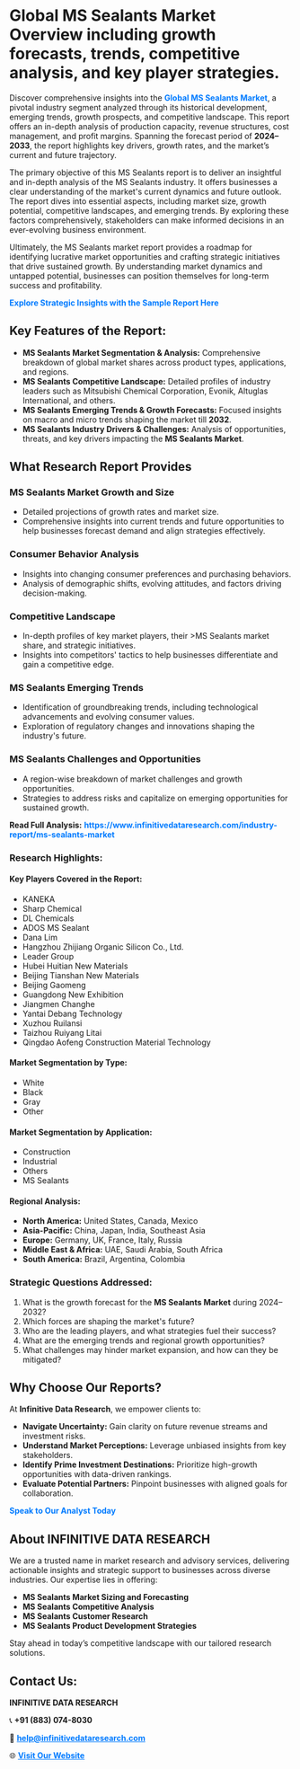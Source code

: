 <h1>Global MS Sealants Market Overview including growth forecasts, trends, competitive analysis, and key player strategies.</h1>
<p>
Discover comprehensive insights into the 
<a href="https://www.infinitivedataresearch.com/industry-report/ms-sealants-market" rel="dofollow" style="color: #007BFF; text-decoration: none;"><strong>Global MS Sealants Market</strong></a>, a pivotal industry segment analyzed through its historical development, emerging trends, growth prospects, and competitive landscape. This report offers an in-depth analysis of production capacity, revenue structures, cost management, and profit margins. Spanning the forecast period of <strong>2024–2033</strong>, the report highlights key drivers, growth rates, and the market’s current and future trajectory.
</p>
<p>
The primary objective of this MS Sealants report is to deliver an insightful and in-depth analysis of the MS Sealants industry. It offers businesses a clear understanding of the market's current dynamics and future outlook. The report dives into essential aspects, including market size, growth potential, competitive landscapes, and emerging trends. By exploring these factors comprehensively, stakeholders can make informed decisions in an ever-evolving business environment.
</p>
<p>
Ultimately, the MS Sealants market report provides a roadmap for identifying lucrative market opportunities and crafting strategic initiatives that drive sustained growth. By understanding market dynamics and untapped potential, businesses can position themselves for long-term success and profitability.
</p>
<p>
<a href="https://www.infinitivedataresearch.com/request-sample/reportId=112212" style="color: #007BFF; text-decoration: none;"><strong>Explore Strategic Insights with the Sample Report Here</strong></a>
</p>

<h2>Key Features of the Report:</h2>
<ul>
<li><strong>MS Sealants Market Segmentation & Analysis:</strong> Comprehensive breakdown of global market shares across product types, applications, and regions.</li>
<li><strong>MS Sealants Competitive Landscape:</strong> Detailed profiles of industry leaders such as Mitsubishi Chemical Corporation, Evonik, Altuglas International, and others.</li>
<li><strong>MS Sealants Emerging Trends & Growth Forecasts:</strong> Focused insights on macro and micro trends shaping the market till <strong>2032</strong>.</li>
<li><strong>MS Sealants Industry Drivers & Challenges:</strong> Analysis of opportunities, threats, and key drivers impacting the <strong>MS Sealants Market</strong>.</li>
</ul>

<h2>What Research Report Provides</h2>
<h3>MS Sealants Market Growth and Size</h3>
<ul>
<li>Detailed projections of growth rates and market size.</li>
<li>Comprehensive insights into current trends and future opportunities to help businesses forecast demand and align strategies effectively.</li>
</ul>

<h3>Consumer Behavior Analysis</h3>
<ul>
<li>Insights into changing consumer preferences and purchasing behaviors.</li>
<li>Analysis of demographic shifts, evolving attitudes, and factors driving decision-making.</li>
</ul>

<h3>Competitive Landscape</h3>
<ul>
<li>In-depth profiles of key market players, their >MS Sealants market share, and strategic initiatives.</li>
<li>Insights into competitors' tactics to help businesses differentiate and gain a competitive edge.</li>
</ul>

<h3>MS Sealants Emerging Trends</h3>
<ul>
<li>Identification of groundbreaking trends, including technological advancements and evolving consumer values.</li>
<li>Exploration of regulatory changes and innovations shaping the industry's future.</li>
</ul>

<h3>MS Sealants Challenges and Opportunities</h3>
<ul>
<li>A region-wise breakdown of market challenges and growth opportunities.</li>
<li>Strategies to address risks and capitalize on emerging opportunities for sustained growth.</li>
</ul>
<p><strong>Read Full Analysis:</strong> <a href="https://www.infinitivedataresearch.com/industry-report/ms-sealants-market" rel="dofollow" style="color: #007BFF; text-decoration: none;"><strong>https://www.infinitivedataresearch.com/industry-report/ms-sealants-market</strong></a></p>
<h3>Research Highlights:</h3>
<h4>Key Players Covered in the Report:</h4>
<ul><li>KANEKA</li><li>Sharp Chemical</li><li>DL Chemicals</li><li>ADOS MS Sealant</li><li>Dana Lim</li><li>Hangzhou Zhijiang Organic Silicon Co., Ltd.</li><li>Leader Group</li><li>Hubei Huitian New Materials</li><li>Beijing Tianshan New Materials</li><li>Beijing Gaomeng</li><li>Guangdong New Exhibition</li><li>Jiangmen Changhe</li><li>Yantai Debang Technology</li><li>Xuzhou Ruilansi</li><li>Taizhou Ruiyang Litai</li><li>Qingdao Aofeng Construction Material Technology</li></ul>
<h4>Market Segmentation by Type:</h4>
<ul><li>White</li><li>Black</li><li>Gray</li><li>Other</li></ul>
<h4>Market Segmentation by Application:</h4>
<ul><li>Construction</li><li>Industrial</li><li>Others</li><li>MS Sealants</li></ul>

<h4>Regional Analysis:</h4>
<ul>
<li><strong>North America:</strong> United States, Canada, Mexico</li>
<li><strong>Asia-Pacific:</strong> China, Japan, India, Southeast Asia</li>
<li><strong>Europe:</strong> Germany, UK, France, Italy, Russia</li>
<li><strong>Middle East & Africa:</strong> UAE, Saudi Arabia, South Africa</li>
<li><strong>South America:</strong> Brazil, Argentina, Colombia</li>
</ul>

<h3>Strategic Questions Addressed:</h3>
<ol>
<li>What is the growth forecast for the <strong>MS Sealants Market</strong> during 2024–2032?</li>
<li>Which forces are shaping the market's future?</li>
<li>Who are the leading players, and what strategies fuel their success?</li>
<li>What are the emerging trends and regional growth opportunities?</li>
<li>What challenges may hinder market expansion, and how can they be mitigated?</li>
</ol>

<h2>Why Choose Our Reports?</h2>
<p>At <strong>Infinitive Data Research</strong>, we empower clients to:</p>
<ul>
<li><strong>Navigate Uncertainty:</strong> Gain clarity on future revenue streams and investment risks.</li>
<li><strong>Understand Market Perceptions:</strong> Leverage unbiased insights from key stakeholders.</li>
<li><strong>Identify Prime Investment Destinations:</strong> Prioritize high-growth opportunities with data-driven rankings.</li>
<li><strong>Evaluate Potential Partners:</strong> Pinpoint businesses with aligned goals for collaboration.</li>
</ul>
<p><a href="https://www.infinitivedataresearch.com/industry-report/ms-sealants-market" rel="dofollow" style="color: #007BFF; text-decoration: none;"><strong>Speak to Our Analyst Today</strong></a></p>

<h2>About INFINITIVE DATA RESEARCH</h2>
<p>We are a trusted name in market research and advisory services, delivering actionable insights and strategic support to businesses across diverse industries. Our expertise lies in offering:</p>
<ul>
<li><strong>MS Sealants Market Sizing and Forecasting</strong></li>
<li><strong>MS Sealants Competitive Analysis</strong></li>
<li><strong>MS Sealants Customer Research</strong></li>
<li><strong>MS Sealants Product Development Strategies</strong></li>
</ul>
<p>Stay ahead in today’s competitive landscape with our tailored research solutions.</p>

<h2>Contact Us:</h2>
<p><strong>INFINITIVE DATA RESEARCH</strong></p>
<p>📞 <strong>+91 (883) 074-8030</strong></p>
<p>📧 <strong><a href="mailto:help@infinitivedataresearch.com" style="color: #007BFF;">help@infinitivedataresearch.com</a></strong></p>
<p>🌐 <strong><a href="https://www.infinitivedataresearch.com" rel="dofollow" style="color: #007BFF;">Visit Our Website</a></strong></p>